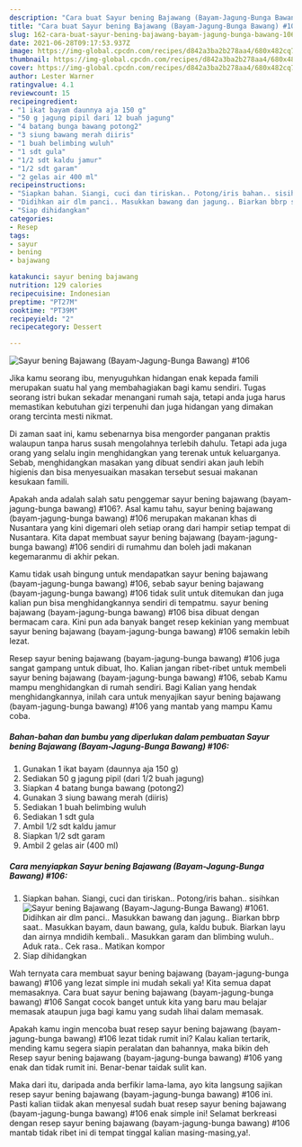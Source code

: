 ```yaml
---
description: "Cara buat Sayur bening Bajawang (Bayam-Jagung-Bunga Bawang) #106 Sederhana dan Mudah Dibuat"
title: "Cara buat Sayur bening Bajawang (Bayam-Jagung-Bunga Bawang) #106 Sederhana dan Mudah Dibuat"
slug: 162-cara-buat-sayur-bening-bajawang-bayam-jagung-bunga-bawang-106-sederhana-dan-mudah-dibuat
date: 2021-06-28T09:17:53.937Z
image: https://img-global.cpcdn.com/recipes/d842a3ba2b278aa4/680x482cq70/sayur-bening-bajawang-bayam-jagung-bunga-bawang-106-foto-resep-utama.jpg
thumbnail: https://img-global.cpcdn.com/recipes/d842a3ba2b278aa4/680x482cq70/sayur-bening-bajawang-bayam-jagung-bunga-bawang-106-foto-resep-utama.jpg
cover: https://img-global.cpcdn.com/recipes/d842a3ba2b278aa4/680x482cq70/sayur-bening-bajawang-bayam-jagung-bunga-bawang-106-foto-resep-utama.jpg
author: Lester Warner
ratingvalue: 4.1
reviewcount: 15
recipeingredient:
- "1 ikat bayam daunnya aja 150 g"
- "50 g jagung pipil dari 12 buah jagung"
- "4 batang bunga bawang potong2"
- "3 siung bawang merah diiris"
- "1 buah belimbing wuluh"
- "1 sdt gula"
- "1/2 sdt kaldu jamur"
- "1/2 sdt garam"
- "2 gelas air 400 ml"
recipeinstructions:
- "Siapkan bahan. Siangi, cuci dan tiriskan.. Potong/iris bahan.. sisihkan"
- "Didihkan air dlm panci.. Masukkan bawang dan jagung.. Biarkan bbrp saat.. Masukkan bayam, daun bawang, gula, kaldu bubuk. Biarkan layu dan airnya mndidih kembali.. Masukkan garam dan blimbing wuluh.. Aduk rata.. Cek rasa.. Matikan kompor"
- "Siap dihidangkan"
categories:
- Resep
tags:
- sayur
- bening
- bajawang

katakunci: sayur bening bajawang 
nutrition: 129 calories
recipecuisine: Indonesian
preptime: "PT27M"
cooktime: "PT39M"
recipeyield: "2"
recipecategory: Dessert

---
```



![Sayur bening Bajawang (Bayam-Jagung-Bunga Bawang) #106](https://img-global.cpcdn.com/recipes/d842a3ba2b278aa4/680x482cq70/sayur-bening-bajawang-bayam-jagung-bunga-bawang-106-foto-resep-utama.jpg)

Jika kamu seorang ibu, menyuguhkan hidangan enak kepada famili merupakan suatu hal yang membahagiakan bagi kamu sendiri. Tugas seorang istri bukan sekadar menangani rumah saja, tetapi anda juga harus memastikan kebutuhan gizi terpenuhi dan juga hidangan yang dimakan orang tercinta mesti nikmat.

Di zaman  saat ini, kamu sebenarnya bisa mengorder panganan praktis walaupun tanpa harus susah mengolahnya terlebih dahulu. Tetapi ada juga orang yang selalu ingin menghidangkan yang terenak untuk keluarganya. Sebab, menghidangkan masakan yang dibuat sendiri akan jauh lebih higienis dan bisa menyesuaikan masakan tersebut sesuai makanan kesukaan famili. 



Apakah anda adalah salah satu penggemar sayur bening bajawang (bayam-jagung-bunga bawang) #106?. Asal kamu tahu, sayur bening bajawang (bayam-jagung-bunga bawang) #106 merupakan makanan khas di Nusantara yang kini digemari oleh setiap orang dari hampir setiap tempat di Nusantara. Kita dapat membuat sayur bening bajawang (bayam-jagung-bunga bawang) #106 sendiri di rumahmu dan boleh jadi makanan kegemaranmu di akhir pekan.

Kamu tidak usah bingung untuk mendapatkan sayur bening bajawang (bayam-jagung-bunga bawang) #106, sebab sayur bening bajawang (bayam-jagung-bunga bawang) #106 tidak sulit untuk ditemukan dan juga kalian pun bisa menghidangkannya sendiri di tempatmu. sayur bening bajawang (bayam-jagung-bunga bawang) #106 bisa dibuat dengan bermacam cara. Kini pun ada banyak banget resep kekinian yang membuat sayur bening bajawang (bayam-jagung-bunga bawang) #106 semakin lebih lezat.

Resep sayur bening bajawang (bayam-jagung-bunga bawang) #106 juga sangat gampang untuk dibuat, lho. Kalian jangan ribet-ribet untuk membeli sayur bening bajawang (bayam-jagung-bunga bawang) #106, sebab Kamu mampu menghidangkan di rumah sendiri. Bagi Kalian yang hendak menghidangkannya, inilah cara untuk menyajikan sayur bening bajawang (bayam-jagung-bunga bawang) #106 yang mantab yang mampu Kamu coba.

<!--inarticleads1-->

##### Bahan-bahan dan bumbu yang diperlukan dalam pembuatan Sayur bening Bajawang (Bayam-Jagung-Bunga Bawang) #106:

1. Gunakan 1 ikat bayam (daunnya aja 150 g)
1. Sediakan 50 g jagung pipil (dari 1/2 buah jagung)
1. Siapkan 4 batang bunga bawang (potong2)
1. Gunakan 3 siung bawang merah (diiris)
1. Sediakan 1 buah belimbing wuluh
1. Sediakan 1 sdt gula
1. Ambil 1/2 sdt kaldu jamur
1. Siapkan 1/2 sdt garam
1. Ambil 2 gelas air (400 ml)




<!--inarticleads2-->

##### Cara menyiapkan Sayur bening Bajawang (Bayam-Jagung-Bunga Bawang) #106:

1. Siapkan bahan. Siangi, cuci dan tiriskan.. Potong/iris bahan.. sisihkan
<img src="https://img-global.cpcdn.com/steps/f85c7ae3b58153d7/160x128cq70/sayur-bening-bajawang-bayam-jagung-bunga-bawang-106-langkah-memasak-1-foto.jpg" alt="Sayur bening Bajawang (Bayam-Jagung-Bunga Bawang) #106">1. Didihkan air dlm panci.. Masukkan bawang dan jagung.. Biarkan bbrp saat.. Masukkan bayam, daun bawang, gula, kaldu bubuk. Biarkan layu dan airnya mndidih kembali.. Masukkan garam dan blimbing wuluh.. Aduk rata.. Cek rasa.. Matikan kompor
1. Siap dihidangkan




Wah ternyata cara membuat sayur bening bajawang (bayam-jagung-bunga bawang) #106 yang lezat simple ini mudah sekali ya! Kita semua dapat memasaknya. Cara buat sayur bening bajawang (bayam-jagung-bunga bawang) #106 Sangat cocok banget untuk kita yang baru mau belajar memasak ataupun juga bagi kamu yang sudah lihai dalam memasak.

Apakah kamu ingin mencoba buat resep sayur bening bajawang (bayam-jagung-bunga bawang) #106 lezat tidak rumit ini? Kalau kalian tertarik, mending kamu segera siapin peralatan dan bahannya, maka bikin deh Resep sayur bening bajawang (bayam-jagung-bunga bawang) #106 yang enak dan tidak rumit ini. Benar-benar taidak sulit kan. 

Maka dari itu, daripada anda berfikir lama-lama, ayo kita langsung sajikan resep sayur bening bajawang (bayam-jagung-bunga bawang) #106 ini. Pasti kalian tiidak akan menyesal sudah buat resep sayur bening bajawang (bayam-jagung-bunga bawang) #106 enak simple ini! Selamat berkreasi dengan resep sayur bening bajawang (bayam-jagung-bunga bawang) #106 mantab tidak ribet ini di tempat tinggal kalian masing-masing,ya!.

